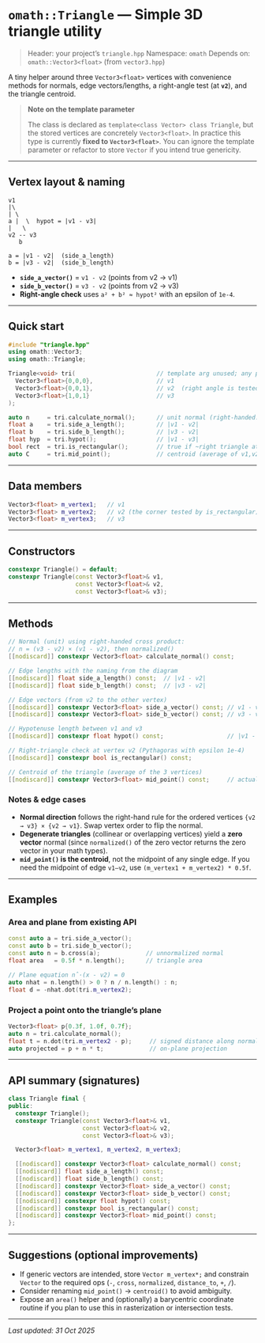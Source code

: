 # `omath::Triangle` — Simple 3D triangle utility

> Header: your project’s `triangle.hpp`
> Namespace: `omath`
> Depends on: `omath::Vector3<float>` (from `vector3.hpp`)

A tiny helper around three `Vector3<float>` vertices with convenience methods for normals, edge vectors/lengths, a right-angle test (at **`v2`**), and the triangle centroid.

> **Note on the template parameter**
>
> The class is declared as `template<class Vector> class Triangle`, but the stored vertices are concretely `Vector3<float>`. In practice this type is currently **fixed to `Vector3<float>`**. You can ignore the template parameter or refactor to store `Vector` if you intend true genericity.

---

## Vertex layout & naming

```
v1
|\
| \
a |  \  hypot = |v1 - v3|
|   \
v2 -- v3
   b

a = |v1 - v2|  (side_a_length)
b = |v3 - v2|  (side_b_length)
```

* **`side_a_vector()`**  = `v1 - v2` (points from v2 → v1)
* **`side_b_vector()`**  = `v3 - v2` (points from v2 → v3)
* **Right-angle check** uses `a² + b² ≈ hypot²` with an epsilon of `1e-4`.

---

## Quick start

```cpp
#include "triangle.hpp"
using omath::Vector3;
using omath::Triangle;

Triangle<void> tri(                       // template arg unused; any placeholder ok
  Vector3<float>{0,0,0},                  // v1
  Vector3<float>{0,0,1},                  // v2  (right angle is tested at v2)
  Vector3<float>{1,0,1}                   // v3
);

auto n     = tri.calculate_normal();      // unit normal (right-handed: (v3-v2) × (v1-v2))
float a    = tri.side_a_length();         // |v1 - v2|
float b    = tri.side_b_length();         // |v3 - v2|
float hyp  = tri.hypot();                 // |v1 - v3|
bool rect  = tri.is_rectangular();        // true if ~right triangle at v2
auto C     = tri.mid_point();             // centroid (average of v1,v2,v3)
```

---

## Data members

```cpp
Vector3<float> m_vertex1;   // v1
Vector3<float> m_vertex2;   // v2 (the corner tested by is_rectangular)
Vector3<float> m_vertex3;   // v3
```

---

## Constructors

```cpp
constexpr Triangle() = default;
constexpr Triangle(const Vector3<float>& v1,
                   const Vector3<float>& v2,
                   const Vector3<float>& v3);
```

---

## Methods

```cpp
// Normal (unit) using right-handed cross product:
// n = (v3 - v2) × (v1 - v2), then normalized()
[[nodiscard]] constexpr Vector3<float> calculate_normal() const;

// Edge lengths with the naming from the diagram
[[nodiscard]] float side_a_length() const;  // |v1 - v2|
[[nodiscard]] float side_b_length() const;  // |v3 - v2|

// Edge vectors (from v2 to the other vertex)
[[nodiscard]] constexpr Vector3<float> side_a_vector() const; // v1 - v2
[[nodiscard]] constexpr Vector3<float> side_b_vector() const; // v3 - v2

// Hypotenuse length between v1 and v3
[[nodiscard]] constexpr float hypot() const;                  // |v1 - v3|

// Right-triangle check at vertex v2 (Pythagoras with epsilon 1e-4)
[[nodiscard]] constexpr bool is_rectangular() const;

// Centroid of the triangle (average of the 3 vertices)
[[nodiscard]] constexpr Vector3<float> mid_point() const;     // actually the centroid
```

### Notes & edge cases

* **Normal direction** follows the right-hand rule for the ordered vertices `{v2 → v3} × {v2 → v1}`.
  Swap vertex order to flip the normal.
* **Degenerate triangles** (collinear or overlapping vertices) yield a **zero vector** normal (since `normalized()` of the zero vector returns the zero vector in your math types).
* **`mid_point()` is the centroid**, not the midpoint of any single edge. If you need the midpoint of edge `v1–v2`, use `(m_vertex1 + m_vertex2) * 0.5f`.

---

## Examples

### Area and plane from existing API

```cpp
const auto a = tri.side_a_vector();
const auto b = tri.side_b_vector();
const auto n = b.cross(a);             // unnormalized normal
float area   = 0.5f * n.length();      // triangle area

// Plane equation n̂·(x - v2) = 0
auto nhat = n.length() > 0 ? n / n.length() : n;
float d = -nhat.dot(tri.m_vertex2);
```

### Project a point onto the triangle’s plane

```cpp
Vector3<float> p{0.3f, 1.0f, 0.7f};
auto n = tri.calculate_normal();
float t = n.dot(tri.m_vertex2 - p);     // signed distance along normal
auto projected = p + n * t;             // on-plane projection
```

---

## API summary (signatures)

```cpp
class Triangle final {
public:
  constexpr Triangle();
  constexpr Triangle(const Vector3<float>& v1,
                     const Vector3<float>& v2,
                     const Vector3<float>& v3);

  Vector3<float> m_vertex1, m_vertex2, m_vertex3;

  [[nodiscard]] constexpr Vector3<float> calculate_normal() const;
  [[nodiscard]] float side_a_length() const;
  [[nodiscard]] float side_b_length() const;
  [[nodiscard]] constexpr Vector3<float> side_a_vector() const;
  [[nodiscard]] constexpr Vector3<float> side_b_vector() const;
  [[nodiscard]] constexpr float hypot() const;
  [[nodiscard]] constexpr bool is_rectangular() const;
  [[nodiscard]] constexpr Vector3<float> mid_point() const;
};
```

---

## Suggestions (optional improvements)

* If generic vectors are intended, store `Vector m_vertex*;` and constrain `Vector` to the required ops (`-`, `cross`, `normalized`, `distance_to`, `+`, `/`).
* Consider renaming `mid_point()` → `centroid()` to avoid ambiguity.
* Expose an `area()` helper and (optionally) a barycentric coordinate routine if you plan to use this in rasterization or intersection tests.

---

*Last updated: 31 Oct 2025*
